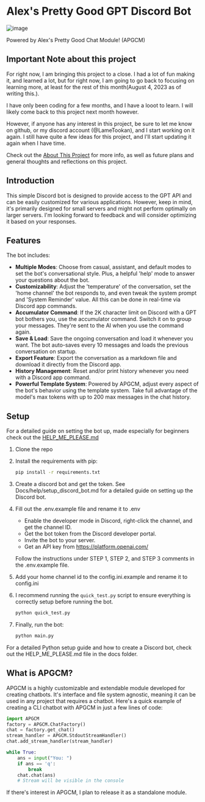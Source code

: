 # Alex's Pretty Good GPT Discord Bot

![image](https://github.com/lameTookan/AlexsPrettyGoodGPTDiscordBot/assets/129829145/b2e54ebb-5b48-4c43-99aa-5368db3f89a0)

Powered by Alex's Pretty Good Chat Module! (APGCM)

## Important Note about this project

For right now, I am bringing this project to a close. I had a lot of fun making it, and learned a lot, but for right now, I am going to go back to focusing on learning more, at least for the rest of this month(August 4, 2023 as of writing this.).

I have only been coding for a few months, and I have a looot to learn. I will likely come back to this project next month however.

However, if anyone has any interest in this project, be sure to let me know on github, or my discord account (@LameTookan), and I start working on it again. I still have quite a few ideas for this project, and I'll start updating it again when I have time.

Check out the [About This Project](Docs/about_this_project.md) for more info, as well as future plans and general thoughts and reflections on this project.

## Introduction

This simple Discord bot is designed to provide access to the GPT API and can be easily customized for various applications. However, keep in mind, it's primarily designed for small servers and might not perform optimally on larger servers. I'm looking forward to feedback and will consider optimizing it based on your responses.

## Features

The bot includes:

- **Multiple Modes**: Choose from casual, assistant, and default modes to set the bot's conversational style. Plus, a helpful 'help' mode to answer your questions about the bot.
- **Customizability**: Adjust the 'temperature' of the conversation, set the 'home channel' the bot responds to, and even tweak the system prompt and 'System Reminder' value. All this can be done in real-time via Discord app commands.
- **Accumulator Command**: If the 2K character limit on Discord with a GPT bot bothers you, use the accumulator command. Switch it on to group your messages. They're sent to the AI when you use the command again.
- **Save & Load**: Save the ongoing conversation and load it whenever you want. The bot auto-saves every 10 messages and loads the previous conversation on startup.
- **Export Feature**: Export the conversation as a markdown file and download it directly from the Discord app.
- **History Management**: Reset and/or print history whenever you need with a Discord app command.
- **Powerful Template System**: Powered by APGCM, adjust every aspect of the bot's behavior using the template system. Take full advantage of the model's max tokens with up to 200 max messages in the chat history.

## Setup

For a detailed guide on setting the bot up, made especially for beginners check out the [HELP_ME_PLEASE.md](/Docs/help/HELP_ME_PLEASE.md)

1. Clone the repo
2. Install the requirements with pip:

    ```bash
    pip install -r requirements.txt
    ```

3. Create a discord bot and get the token. See Docs/help/setup_discord_bot.md for a detailed guide on setting up the Discord bot.
4. Fill out the .env.example file and rename it to .env
    - Enable the developer mode in Discord, right-click the channel, and get the channel ID.
    - Get the bot token from the Discord developer portal.
    - Invite the bot to your server.
    - Get an API key from <https://platform.openai.com/>

    Follow the instructions under STEP 1, STEP 2, and STEP 3 comments in the .env.example file.

5. Add your home channel id to the config.ini.example and rename it to config.ini
6. I recommend running the `quick_test.py` script to ensure everything is correctly setup before running the bot.

    ```bash
    python quick_test.py
    ```

7. Finally, run the bot:

    ```bash
    python main.py
    ```

For a detailed Python setup guide and how to create a Discord bot, check out the HELP_ME_PLEASE.md file in the docs folder.

## What is APGCM?

APGCM is a highly customizable and extendable module developed for creating chatbots. It's interface and file system agnostic, meaning it can be used in any project that requires a chatbot. Here's a quick example of creating a CLI chatbot with APGCM in just a few lines of code:

```python
import APGCM
factory = APGCM.ChatFactory()
chat = factory.get_chat()
stream_handler = APGCM.StdoutStreamHandler()
chat.add_stream_handler(stream_handler)

while True:
    ans = input("You: ")
    if ans == 'q':
        break
    chat.chat(ans)
    # Stream will be visible in the console
```

If there's interest in APGCM, I plan to release it as a standalone module.
